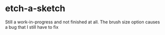 # etch-a-sketch
Still a work-in-progress and not finished at all.
The brush size option causes a bug that I still have to fix 

